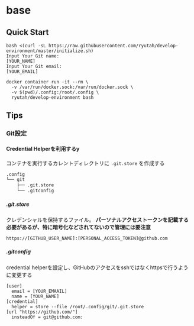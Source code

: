 # base

## Quick Start

```console
bash <(curl -sL https://raw.githubusercontent.com/ryutah/develop-environment/master/initialize.sh)
Input Your Git name:
[YOUR_NAME]
Input Your Git email:
[YOUR_EMAIL]

docker container run -it --rm \
  -v /var/run/docker.sock:/var/run/docker.sock \
  -v $(pwd)/.config:/root/.config \
  ryutah/develop-environment bash
```

## Tips

### Git設定

#### Credential Helperを利用するy

コンテナを実行するカレントディレクトリに `.git.store` を作成する

```txt
.config
└── git
    ├── .git.store
    └── .gitconfig
```

##### .git.store

クレデンシャルを保持するファイル。
**パーソナルアクセストークンを記載する必要があるが、特に暗号化などされてないので管理には要注意**

```txt
https://[GITHUB_USER_NAME]:[PERSONAL_ACCESS_TOKEN]@github.com
```

##### .gitconfig

credential helperを設定し、GitHubのアクセスをsshではなくhttpsで行うように変更する

```gitconfig
[user]
  email = [YOUR_EMAAIL]
  name = [YOUR_NAME]
[credential]
  helper = store --file /root/.config/git/.git.store
[url "https://github.com/"]
  insteadOf = git@github.com:
```
